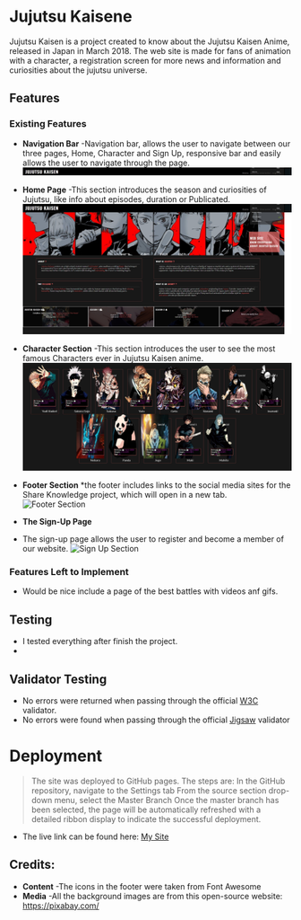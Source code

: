 # __Jujutsu Kaisene__

Jujutsu Kaisen is a project created to know about the Jujutsu Kaisen Anime, released in Japan in March 2018. The web site is made for fans of animation with a character, a registration screen for more news and information and curiosities about the jujutsu universe.

## Features

### Existing Features

- __Navigation Bar__
    -Navigation bar, allows the user to navigate between our three pages, Home, Character and Sign Up, responsive bar and easily allows the user to navigate through the page.
![Navigation Bar](assets/images/nav-bar-sample.jpg)

- __Home Page__
    -This section introduces the season and curiosities of Jujutsu, like info about episodes, duration or Publicated.
![Home Section](assets/images/home-sample.jpg)

- __Character Section__
    -This section introduces the user to see the most famous Characters ever in Jujutsu Kaisen anime.
![Character Section](assets/images/character-sample.jpg)

- __Footer Section__
    *the footer includes links to the social media sites for the Share Knowledge project, which will open in a new tab.
![Footer Section](Share/assets/images/footer-sample.jpg)

- __The Sign-Up Page__
- The sign-up page allows the user to register and become a member of our website.
![Sign Up Section](Share/assets/images/signup-sample.jpg)

### Features Left to Implement
-   Would be nice include a page of the best battles with videos anf gifs.


## Testing
-   I tested everything after finish the project.
-   

## Validator Testing
- No errors were returned when passing through the official [W3C](https://validator.w3.org/) validator.
- No errors were found when passing through the official [Jigsaw](https://jigsaw.w3.org/css-validator/) validator

# Deployment
> The site was deployed to GitHub pages. The steps are:
> In the GitHub repository, navigate to the Settings tab
> From the source section drop-down menu, select the Master Branch
> Once the master branch has been selected, the page will be automatically refreshed with a detailed ribbon display to indicate the successful deployment.

- The live link can be found here: [My Site](https://henriquezanini97.github.io/jujutsu-kaisen)

## Credits:
- __Content__ 
    -The icons in the footer were taken from Font Awesome
- __Media__
    -All the background images are from this open-source website: https://pixabay.com/
